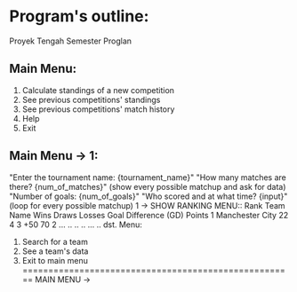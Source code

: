 # Program's outline:
Proyek Tengah Semester Proglan
## Main Menu:
1. Calculate standings of a new competition
2. See previous competitions' standings
3. See previous competitions' match history
3. Help
4. Exit
## Main Menu -> 1:
"Enter the tournament name: {tournament_name}"
"How many matches are there? {num_of_matches}"
    (show every possible matchup and ask for data)
    "Number of goals: {num_of_goals}"
    "Who scored and at what time? {input}"
    (loop for every possible matchup)
1 -> SHOW RANKING MENU::
Rank        Team Name           Wins        Draws       Losses      Goal Difference (GD)    Points
1         Manchester City        22           4           3                 +50               70
2             ...                ..           ..          ..                ...               ..
dst.
Menu:
1. Search for a team
2. See a team's data
3. Exit to main menu
=====================================================
MAIN MENU -> 